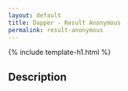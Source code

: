 ```yaml
---
layout: default
title: Dapper - Result Anonymous 
permalink: result-anonymous
---
```


{% include template-h1.html %}

## Description
